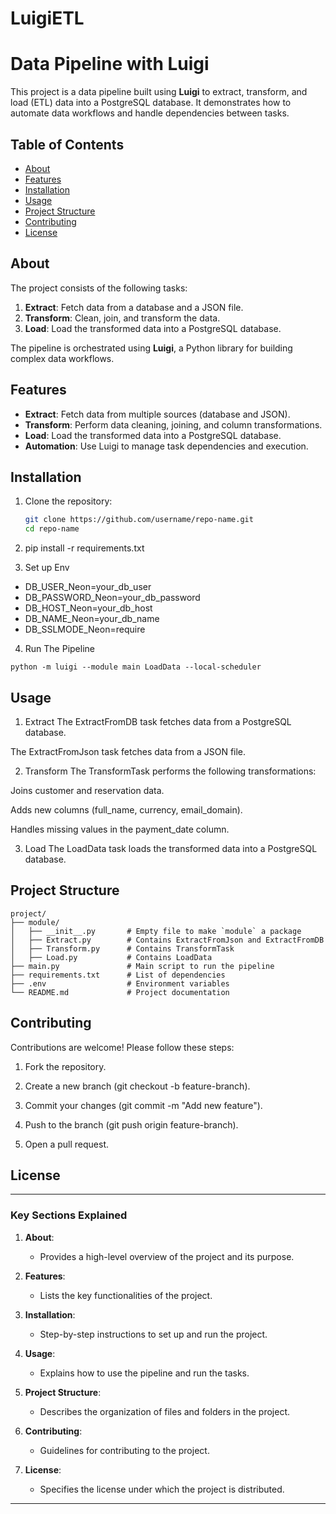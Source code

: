 ﻿# LuigiETL

# Data Pipeline with Luigi

This project is a data pipeline built using **Luigi** to extract, transform, and load (ETL) data into a PostgreSQL database. It demonstrates how to automate data workflows and handle dependencies between tasks.

## Table of Contents
- [About](#about)
- [Features](#features)
- [Installation](#installation)
- [Usage](#usage)
- [Project Structure](#project-structure)
- [Contributing](#contributing)
- [License](#license)

## About
The project consists of the following tasks:
1. **Extract**: Fetch data from a database and a JSON file.
2. **Transform**: Clean, join, and transform the data.
3. **Load**: Load the transformed data into a PostgreSQL database.

The pipeline is orchestrated using **Luigi**, a Python library for building complex data workflows.

## Features
- **Extract**: Fetch data from multiple sources (database and JSON).
- **Transform**: Perform data cleaning, joining, and column transformations.
- **Load**: Load the transformed data into a PostgreSQL database.
- **Automation**: Use Luigi to manage task dependencies and execution.

## Installation
1. Clone the repository:
   ```bash
   git clone https://github.com/username/repo-name.git
   cd repo-name

2. pip install -r requirements.txt

3. Set up Env

- DB_USER_Neon=your_db_user
- DB_PASSWORD_Neon=your_db_password
- DB_HOST_Neon=your_db_host
- DB_NAME_Neon=your_db_name
- DB_SSLMODE_Neon=require

4. Run The Pipeline

```
python -m luigi --module main LoadData --local-scheduler
```

## Usage

1. Extract
The ExtractFromDB task fetches data from a PostgreSQL database.

The ExtractFromJson task fetches data from a JSON file.

2. Transform
The TransformTask performs the following transformations:

Joins customer and reservation data.

Adds new columns (full_name, currency, email_domain).

Handles missing values in the payment_date column.

3. Load
The LoadData task loads the transformed data into a PostgreSQL database.

## Project Structure
```
project/
├── module/
│   ├── __init__.py       # Empty file to make `module` a package
│   ├── Extract.py        # Contains ExtractFromJson and ExtractFromDB
│   ├── Transform.py      # Contains TransformTask
│   ├── Load.py           # Contains LoadData
├── main.py               # Main script to run the pipeline
├── requirements.txt      # List of dependencies
├── .env                  # Environment variables
└── README.md             # Project documentation

```

## Contributing

Contributions are welcome! Please follow these steps:

1. Fork the repository.

2. Create a new branch (git checkout -b feature-branch).

3. Commit your changes (git commit -m "Add new feature").

4. Push to the branch (git push origin feature-branch).

5. Open a pull request.

## License


---

### **Key Sections Explained**

1. **About**:
   - Provides a high-level overview of the project and its purpose.

2. **Features**:
   - Lists the key functionalities of the project.

3. **Installation**:
   - Step-by-step instructions to set up and run the project.

4. **Usage**:
   - Explains how to use the pipeline and run the tasks.

5. **Project Structure**:
   - Describes the organization of files and folders in the project.

6. **Contributing**:
   - Guidelines for contributing to the project.

7. **License**:
   - Specifies the license under which the project is distributed.

---



